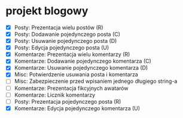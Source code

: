 # projekt blogowy

* [x] Posty: Prezentacja wielu postów (R)
* [x] Posty: Dodawanie pojedynczego posta (C)
* [x] Posty: Usuwanie pojedynczego posta (D)
* [x] Posty: Edycja pojedynczego posta (U)
* [x] Komentarze: Prezentacja wielu komentarzy (R)
* [x] Komentarze: Dodawanie pojedynczego komentarza (C)
* [x] Komentarze: Usuwanie pojedynczego komentarza (D)
* [x] Misc: Potwierdzenie usuwania posta i komentarza
* [ ] Misc: Zabezpieczenie przed wpisaniem jednego długiego string-a
* [ ] Komentarze: Prezentacja fikcyjnych awatarów
* [ ] Komentarze: Licznik komentarzy
* [ ] Posty: Prezentacja pojedynczego posta (R)
* [x] Komentarze: Edycja pojedynczego komentarza (U)
